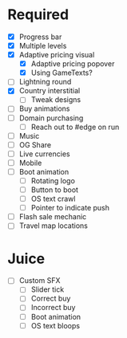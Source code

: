 # Required
- [x] Progress bar
- [x] Multiple levels
- [x] Adaptive pricing visual
  - [x] Adaptive pricing popover
  - [x] Using GameTexts?
- [ ] Lightning round
- [x] Country interstitial
  - [ ] Tweak designs
- [ ] Buy animations
- [ ] Domain purchasing
  - [ ] Reach out to #edge on run
- [ ] Music
- [ ] OG Share
- [ ] Live currencies
- [ ] Mobile
- [ ] Boot animation
  - [ ] Rotating logo
  - [ ] Button to boot
  - [ ] OS text crawl
  - [ ] Pointer to indicate push
- [ ] Flash sale mechanic
- [ ] Travel map locations

# Juice
- [ ] Custom SFX
  - [ ] Slider tick
  - [ ] Correct buy
  - [ ] Incorrect buy
  - [ ] Boot animation
  - [ ] OS text bloops
